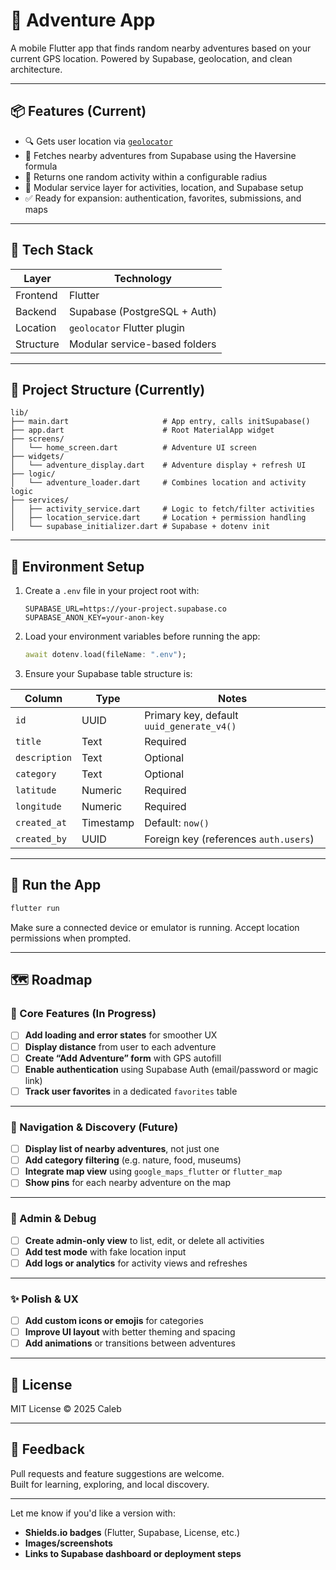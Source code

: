 # 🌄 Adventure App

A mobile Flutter app that finds random nearby adventures based on your current GPS location. Powered by Supabase, geolocation, and clean architecture.

---

## 📦 Features (Current)

- 🔍 Gets user location via [`geolocator`](https://pub.dev/packages/geolocator)
- 📍 Fetches nearby adventures from Supabase using the Haversine formula
- 🎲 Returns one random activity within a configurable radius
- 🧱 Modular service layer for activities, location, and Supabase setup
- ✅ Ready for expansion: authentication, favorites, submissions, and maps

---

## 🧪 Tech Stack

| Layer     | Technology                    |
| --------- | ----------------------------- |
| Frontend  | Flutter                       |
| Backend   | Supabase (PostgreSQL + Auth)  |
| Location  | `geolocator` Flutter plugin   |
| Structure | Modular service-based folders |

---

## 📁 Project Structure (Currently)

```
lib/
├── main.dart                     # App entry, calls initSupabase()
├── app.dart                      # Root MaterialApp widget
├── screens/
│   └── home_screen.dart          # Adventure UI screen
├── widgets/
│   └── adventure_display.dart    # Adventure display + refresh UI
├── logic/
│   └── adventure_loader.dart     # Combines location and activity logic
├── services/
│   ├── activity_service.dart     # Logic to fetch/filter activities
│   ├── location_service.dart     # Location + permission handling
│   └── supabase_initializer.dart # Supabase + dotenv init
```

---

## 🔧 Environment Setup

1. Create a `.env` file in your project root with:

   ```env
   SUPABASE_URL=https://your-project.supabase.co
   SUPABASE_ANON_KEY=your-anon-key
   ```

2. Load your environment variables before running the app:

   ```dart
   await dotenv.load(fileName: ".env");
   ```

3. Ensure your Supabase table structure is:

| Column        | Type      | Notes                                     |
| ------------- | --------- | ----------------------------------------- |
| `id`          | UUID      | Primary key, default `uuid_generate_v4()` |
| `title`       | Text      | Required                                  |
| `description` | Text      | Optional                                  |
| `category`    | Text      | Optional                                  |
| `latitude`    | Numeric   | Required                                  |
| `longitude`   | Numeric   | Required                                  |
| `created_at`  | Timestamp | Default: `now()`                          |
| `created_by`  | UUID      | Foreign key (references `auth.users`)     |

---

## 🚀 Run the App

```bash
flutter run
```

Make sure a connected device or emulator is running. Accept location permissions when prompted.

---

## 🗺️ Roadmap

### 🚧 Core Features (In Progress)

- [ ] **Add loading and error states** for smoother UX
- [ ] **Display distance** from user to each adventure
- [ ] **Create “Add Adventure” form** with GPS autofill
- [ ] **Enable authentication** using Supabase Auth (email/password or magic link)
- [ ] **Track user favorites** in a dedicated `favorites` table

---

### 🧭 Navigation & Discovery (Future)

- [ ] **Display list of nearby adventures**, not just one
- [ ] **Add category filtering** (e.g. nature, food, museums)
- [ ] **Integrate map view** using `google_maps_flutter` or `flutter_map`
- [ ] **Show pins** for each nearby adventure on the map

---

### 🧪 Admin & Debug

- [ ] **Create admin-only view** to list, edit, or delete all activities
- [ ] **Add test mode** with fake location input
- [ ] **Add logs or analytics** for activity views and refreshes

---

### ✨ Polish & UX

- [ ] **Add custom icons or emojis** for categories
- [ ] **Improve UI layout** with better theming and spacing
- [ ] **Add animations** or transitions between adventures

---

## 📜 License

MIT License © 2025 Caleb

---

## 💬 Feedback

Pull requests and feature suggestions are welcome.  
Built for learning, exploring, and local discovery.

---

Let me know if you'd like a version with:

- **Shields.io badges** (Flutter, Supabase, License, etc.)
- **Images/screenshots**
- **Links to Supabase dashboard or deployment steps**
